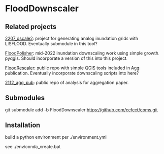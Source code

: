 # FloodDownscaler

## Related projects

 
[2207_dscale2](https://github.com/cefect/2207_dscale2): project for generating analog inundation grids with LISFLOOD. Eventually submodule in this tool?

[FloodPolisher](https://github.com/cefect/FloodPolisher): mid-2022 inundation downscaling work using simple growth. pyqgis. Should incorporate a version of this into this project. 

[FloodRescaler](https://github.com/cefect/FloodRescaler): public repo with simple QGIS tools included in Agg publication. Eventually incorporate downscaling scripts into here? 

[2112_agg_pub](https://github.com/cefect/2112_agg_pub): public repo of analysis for aggregation paper. 

## Submodules

git submodule add -b FloodDownscaler https://github.com/cefect/coms.git


## Installation

build a python environment per ./environment.yml

see ./env/conda_create.bat